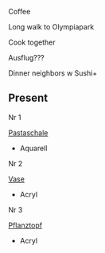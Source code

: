 Coffee

Long walk to Olympiapark

Cook together

Ausflug???

Dinner neighbors w Sushi+

## Present

Nr 1

[Pastaschale](https://www.motelamiio.com/en/tableware/bowls/areia-pastabowl-aqua.html)

- Aquarell

Nr 2

[Vase](https://www.motelamiio.com/en/accessoires/bola-l-yellow-black-striped.html)

- Acryl

Nr 3

[Pflanztopf](https://www.motelamiio.com/en/accessoires/planter/flores-planter-blue-striped.html)

- Acryl



